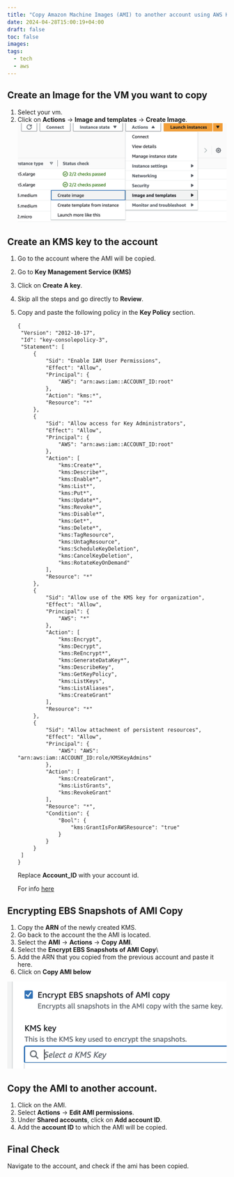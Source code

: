 ```yaml
---
title: "Copy Amazon Machine Images (AMI) to another account using AWS Key Management Service (KMS)"
date: 2024-04-28T15:00:19+04:00
draft: false
toc: false
images:
tags:
  - tech
  - aws
---
```


## Create an Image for the VM you want to copy

1. Select your vm.
2. Click on **Actions** -> **Image and templates** -> **Create Image**.
   ![](./images/1.png)

## Create an KMS key to the account

1. Go to the account where the AMI will be copied.
2. Go to **Key Management Service (KMS)**
3. Click on **Create A key**.
4. Skip all the steps and go directly to **Review**.
5. Copy and paste the following policy in the **Key Policy** section.
   
   ```
   {
    "Version": "2012-10-17",
    "Id": "key-consolepolicy-3",
    "Statement": [
        {
            "Sid": "Enable IAM User Permissions",
            "Effect": "Allow",
            "Principal": {
                "AWS": "arn:aws:iam::ACCOUNT_ID:root"
            },
            "Action": "kms:*",
            "Resource": "*"
        },
        {
            "Sid": "Allow access for Key Administrators",
            "Effect": "Allow",
            "Principal": {
                "AWS": "arn:aws:iam::ACCOUNT_ID:root"
            },
            "Action": [
                "kms:Create*",
                "kms:Describe*",
                "kms:Enable*",
                "kms:List*",
                "kms:Put*",
                "kms:Update*",
                "kms:Revoke*",
                "kms:Disable*",
                "kms:Get*",
                "kms:Delete*",
                "kms:TagResource",
                "kms:UntagResource",
                "kms:ScheduleKeyDeletion",
                "kms:CancelKeyDeletion",
                "kms:RotateKeyOnDemand"
            ],
            "Resource": "*"
        },
        {
            "Sid": "Allow use of the KMS key for organization",
            "Effect": "Allow",
            "Principal": {
                "AWS": "*"
            },
            "Action": [
                "kms:Encrypt",
                "kms:Decrypt",
                "kms:ReEncrypt*",
                "kms:GenerateDataKey*",
                "kms:DescribeKey",
                "kms:GetKeyPolicy",
                "kms:ListKeys",
                "kms:ListAliases",
                "kms:CreateGrant"
            ],
            "Resource": "*"
        },
        {
            "Sid": "Allow attachment of persistent resources",
            "Effect": "Allow",
            "Principal": {
                "AWS": "AWS": "arn:aws:iam::ACCOUNT_ID:role/KMSKeyAdmins"
            },
            "Action": [
                "kms:CreateGrant",
                "kms:ListGrants",
                "kms:RevokeGrant"
            ],
            "Resource": "*",
            "Condition": {
                "Bool": {
                    "kms:GrantIsForAWSResource": "true"
                }
            }
        }
    ]
   }
   ```

   Replace **Account_ID** with your account id.

   For info [here](https://docs.aws.amazon.com/kms/latest/developerguide/key-policy-default.html#key-policy-default-allow-administrators)

## Encrypting EBS Snapshots of AMI Copy

1. Copy the **ARN** of the newly created KMS.
2. Go back to the account the the AMI is located.
3. Select the **AMI** -> **Actions** -> **Copy AMI**.
4. Select the **Encrypt EBS Snapshots of AMI Copy**\
5. Add the ARN that you copied from the previous account and paste it here.
6. Click on **Copy AMI below**

  ![](./images/2.png)


## Copy the AMI to another account.
1. Click on the AMI.
2. Select **Actions** -> **Edit AMI permissions**.
3. Under **Shared accounts**, click on **Add account ID**.
4. Add the **account ID** to which the AMI will be copied.


## Final Check

Navigate to the account, and check if the ami has been copied.
